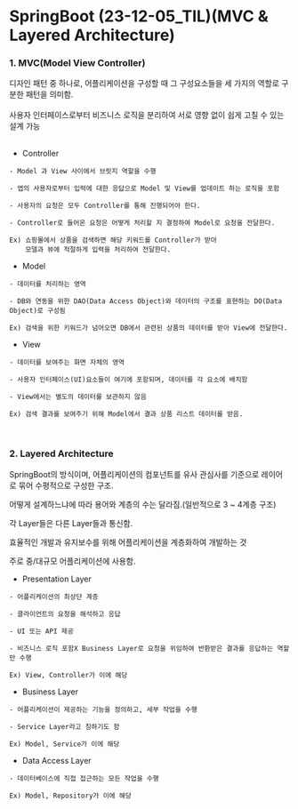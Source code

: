 # SpringBoot (23-12-05_TIL)(MVC & Layered Architecture)

<h3>1. MVC(Model View Controller)</h3>
디자인 패턴 중 하나로, 어플리케이션을 구성할 때 그 구성요소들을 세 가지의 역할로 구분한 패턴을 의미함.<br><br>
사용자 인터페이스로부터 비즈니스 로직을 분리하여 서로 영향 없이 쉽게 고칠 수 있는 설계 가능<br><br>

- Controller<br>
```
- Model 과 View 사이에서 브릿지 역할을 수행

- 앱의 사용자로부터 입력에 대한 응답으로 Model 및 View를 업데이트 하는 로직을 포함

- 사용자의 요청은 모두 Controller를 통해 진행되어야 한다.

- Controller로 들어온 요청은 어떻게 처리할 지 결정하여 Model로 요청을 전달한다.

Ex) 쇼핑몰에서 상품을 검색하면 해당 키워드를 Controller가 받아
    모델과 뷰에 적절하게 입력을 처리하여 전달한다.
```

- Model<br>
```
- 데이터를 처리하는 영역

- DB와 연동을 위한 DAO(Data Access Object)와 데이터의 구조를 표현하는 DO(Data Object)로 구성됨

Ex) 검색을 위한 키워드가 넘어오면 DB에서 관련된 상품의 데이터를 받아 View에 전달한다.
```

- View<br>
```
- 데이터를 보여주는 화면 자체의 영역

- 사용자 인터페이스(UI)요소들이 여기에 포함되며, 데이터를 각 요소에 배치함

- View에서는 별도의 데이터를 보관하지 않음

Ex) 검색 결과를 보여주기 위해 Model에서 결과 상품 리스트 데이터를 받음.
```

<br>

<h3>2. Layered Architecture</h3>

SpringBoot의 방식이며, 어플리케이션의 컴포넌트를 유사 관심사를 기준으로 레이어로 묶어 수평적으로 구성한 구조.<br>

어떻게 설계하느냐에 따라 용어와 계층의 수는 달라짐.(일반적으로 3 ~ 4계층 구조)<br>

각 Layer들은 다른 Layer들과 통신함.<br>

효율적인 개발과 유지보수를 위해 어플리케이션을 계층화하여 개발하는 것<br>

주로 중/대규모 어플리케이션에 사용함.<br>

- Presentation Layer<br>
```
- 어플리케이션의 최상단 계층

- 클라이언트의 요청을 해석하고 응답

- UI 또는 API 제공

- 비즈니스 로직 포함X Business Layer로 요청을 위임하여 반환받은 결과를 응답하는 역할만 수행

Ex) View, Controller가 이에 해당
```

- Business Layer<br>
```
- 어플리케이션이 제공하는 기능을 정의하고, 세부 작업을 수행

- Service Layer라고 칭하기도 함

Ex) Model, Service가 이에 해당
```

- Data Access Layer<br>
```
- 데이터베이스에 직접 접근하는 모든 작업을 수행

Ex) Model, Repository가 이에 해당
```